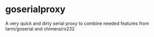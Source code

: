 goserialproxy
=============

A very quick and dirty serial proxy to combine needed features from tarm/goserial and chimera/rs232

